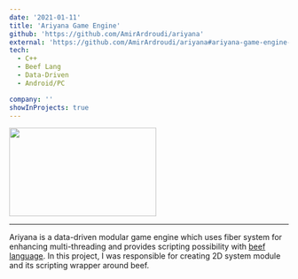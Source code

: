 ```yaml
---
date: '2021-01-11'
title: 'Ariyana Game Engine'
github: 'https://github.com/AmirArdroudi/ariyana'
external: 'https://github.com/AmirArdroudi/ariyana#ariyana-game-engine-05'
tech:
  - C++
  - Beef Lang
  - Data-Driven
  - Android/PC

company: ''
showInProjects: true
---
```


<img src="/images/ariyana.jpg" width="265" height="160"></img>

---

Ariyana is a data-driven modular game engine which uses fiber system for enhancing multi-threading and provides scripting possibility with [beef language](https://www.beeflang.org/). In this project, I was responsible for creating 2D system module and its scripting wrapper around beef.
